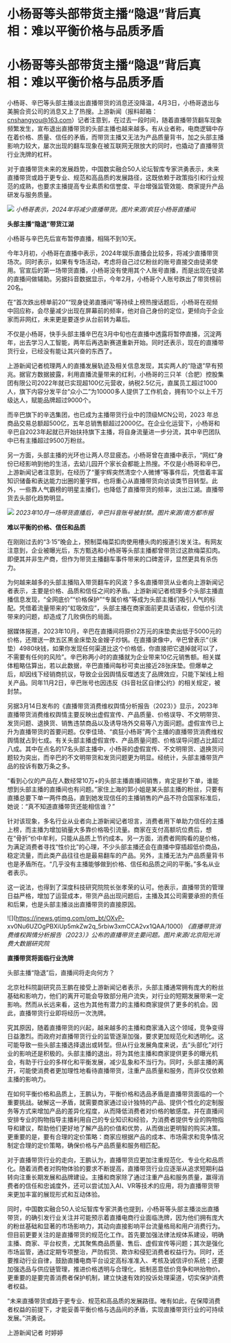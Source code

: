 # 小杨哥等头部带货主播“隐退”背后真相：难以平衡价格与品质矛盾

# 小杨哥等头部带货主播“隐退”背后真相：难以平衡价格与品质矛盾

小杨哥、辛巴等头部主播淡出直播带货的消息还没降温，4月3日，小杨哥退出与美腕合资公司的消息又上了热搜。上游新闻（报料邮箱：cnshangyou@163.com）记者注意到，在过去一段时间，随着直播带货翻车现象频繁发生，宣布退出直播带货的头部主播也越来越多。有从业者称，电商逻辑中存在着价格、质量、信任的矛盾，而带货主播又无法为产品质量背书，加之头部主播影响力较大，屡次出现的翻车现象在被互联网无限放大的同时，也撬动了直播带货行业洗牌的杠杆。

对于直播带货未来的发展趋势，中国数实融合50人论坛智库专家洪勇表示，未来直播带货或趋于更专业、规范和高品质的发展路径，这既依赖于政策指引和行业规范的成熟，也要求主播提高专业素质和信誉度、平台增强监管效能、商家提升产品研发与服务质量。

![](https://inews.gtimg.com/om_bt/OGsXK_xaTwA6qc8HkKZmnCDV8lM7Z84MQuBVZo6BAr0GgAA/1000)
_小杨哥表示，2024年将减少直播带货。图片来源/疯狂小杨哥直播间_

**头部主播“隐退”带货江湖**

小杨哥与辛巴先后宣布暂停直播，相隔不到10天。

今年3月初，小杨哥在直播中表示，2024年娱乐直播会比较多，将减少直播带货场次。同时表示，如果有专场活动，考虑将自己过亿粉丝的账号直接交由徒弟使用。官宣后的第一场带货直播，小杨哥没有使用其个人账号直播，而是出现在徒弟的直播间做辅助。另据抖音数据显示，今年2月，小杨哥个人账号跌出了带货榜前20名。

在“首次跌出榜单前20”“现身徒弟直播间”等持续上榜热搜话题后，小杨哥在视频中回应称，会尽量减少出现在屏幕前的频率，他对自己身份的定位，更倾向于企业家而非网红，未来更是要逐步从台前转为幕后。

不仅是小杨哥，快手头部主播辛巴在3月中旬也在直播中透露将暂停直播，沉淀两年，出去学习人工智能，两年后再选新赛道重新开始。同时还表示，现在的直播带货行业，已经没有能让其兴奋的东西了。

上游新闻记者梳理两人的直播发展轨迹及相关信息发现，其实两人的“隐退”早有预兆。据官方数据披露，利用直播流量带来的红利，小杨哥的三只羊（合肥）控股集团有限公司2022年就已实现超100亿元营收，纳税2.5亿元，直属员工超过1000人，旗下内容分发平台“众小二”为10000多人提供了工作机会，拥有10个以上千万级达人，赋能品牌超过9000个。

而辛巴旗下的辛选集团，也已成为主播带货行业中的顶级MCN公司，2023
年总商品交易总额超500亿，五年总销售额超过2000亿。在企业化运营下，小杨哥和辛巴自2023年起就已开始扶持旗下主播，将自身流量进一步分流，其中辛巴团队中已有主播超过9500万粉丝。

另一方面，头部主播的光环也让两人尽显疲态。小杨哥曾在直播中表示，“网红”身份已经影响到他的生活，去幼儿园开个家长会都能上热搜。不仅是小杨哥和辛巴，上游新闻记者注意到，在经历了“董宇辉突然清空个人微博”等事件后，凭借着丰富知识储备和表达能力出圈的董宇辉，也将重心从直播带货向访谈类节目转型。此外，一些靠人气霸榜的明星主播们，也降低了直播带货的频率，淡出江湖。直播带货去头部化趋势明显。

![](https://inews.gtimg.com/om_bt/OJwhmRdhu3N1MK2YYvwX8MH_xjTZ8Ygc_WzO5-aE8LvasAA/1000)
_2023年10月一场带货直播后，辛巴抖音账号被封禁。图片来源/南方都市报_

**难以平衡的价格、信任和品质**

在刚刚过去的“3·15”晚会上，预制菜梅菜扣肉使用槽头肉的报道引发关注。有网友注意到，企业被曝光后，东方甄选和小杨哥等头部主播都曾带货过这款梅菜扣肉。即便其并非生产商，但作为带货主播翻车事件带来的口碑差评，显然更具有杀伤力。

为何越来越多的头部主播陷入带货翻车的风波？多名直播带货从业者向上游新闻记者表示，主要是价格、品质和信任之间的矛盾。上游新闻记者梳理多个头部主播直播信息发现，“全网底价”“价格保护”“专属价格”等成为头部主播们吸引人气的标配。凭借着流量带来的“虹吸效应”，头部主播在商家面前更具话语权，但低价引流带来的问题，却造成了几败俱伤的局面。

据媒体报道，2023年10月，辛巴在直播间将原价2万元的床垫卖出低于5000元的价格，还赠送一款五区黑金床垫及金嫂子炒锅。在直播录像中，辛巴曾表示“（床垫）4980块钱，如果你发现任何渠道比这个价格低，你直接把它退掉就可以了，不需要有任何的风险”。辛巴称两小时的直播就为企业带来10亿元销售额。相关媒体粗略估算出，若以此数据，辛巴直播间每秒可卖出接近28张床垫。但爆单之后，却因线下经销商抗议，导致企业因舆情反噬透支了品牌效应，只能下架线上相关产品。同年11月2日，辛巴账号也因违反《抖音社区自律公约》的相关规定，被封禁。

另据3月14日发布的《直播带货消费维权舆情分析报告（2023）》显示，2023年直播带货消费维权舆情主要反映出虚假宣传、产品质量、价格误导、不文明带货、发货问题、退换货、销售违禁商品以及诱导场外交易等八方面问题。虚假宣传已上升为直播带货的首要问题。仅李佳琦、“疯狂小杨哥”两个主播的直播带货消费维权舆情就占到七成。有关头部主播虚假宣传、产品质量问题、价格误导问题占比超过八成。其中在点名的17名头部主播中，小杨哥的虚假宣传、不文明带货、退换货问题较为突出，而辛巴的不文明带货和发货问题更为明显。经统计，头部主播带货产品的投诉有数万条之多。

“看到心仪的产品在人数经常10万+的头部主播直播间销售，肯定是秒下单，谁能想到头部主播的直播间也有问题。”家住上海的郭小姐是某头部主播的粉丝，只要有直播总要下单一两件商品，直到她发现信任的主播销售的产品不符合国家标准后，她说：“真不知道直播带货还能相信谁？”

针对该现象，多名行业从业者向上游新闻记者坦言，消费者用下单助力信任的主播上榜，而主播为增加销量大多靠价格吸引流量。商家在支付高额坑位费后，想在“骨折”价中牟利，只能从品质上节约成本。另一方面，消费者网购看的是价格，为满足消费者寻找“性价比”的心理，不少头部主播还会在直播中穿插超低价商品，稳定流量，而此类产品往往也是最易翻车的产品。另外，主播无法为产品质量背书也是矛盾所在。“几乎没有主播能够做到价格、信任和品质之间的平衡。”多名从业者表示。

这一说法，也得到了深度科技研究院院长张孝荣的认可。他表示，直播带货的管理日益严格，增加了运营成本，带货产品出现问题后，主播及其公司需要承担的责任和后果，也是头部主播淡出直播带货的直接原因。

![](https://inews.gtimg.com/om_bt/OXvP-
xv0Nu6UZOgPBXiUp5mkZw2q_5rbiw3xmCCA2vx1QAA/1000)
_《直播带货消费维权舆情分析报告（2023）》公布的直播带货主要问题。图片来源/北京阳光消费大数据研究院_

**直播带货将面临行业洗牌**

头部主播“隐退”后，直播间将走向何方？

北京社科院副研究员王鹏在接受上游新闻记者表示，头部主播通常拥有庞大的粉丝基础和影响力，他们的离开可能会导致部分用户流失，对行业的短期发展带来一定影响。然而从长远来看，这也为其他有潜力的主播和商家提供了更多的机会。因此，直播带货行业即将经历一次洗牌。

究其原因，随着直播带货的兴起，越来越多的主播和商家涌入这个领域，竞争变得日益激烈。而政府对直播带货行业的监管逐渐加强，要求更加规范化和透明化。这可能导致一些头部主播选择退出或转型。但从行业发展角度来说，去“头部化”对行业的影响还是积极的。头部主播的退出，将为其他主播和商家提供更多的曝光机会，有助于行业的多样化和平衡发展，减少乱象和不当行为。同时，头部主播的离开，可能使消费者更加理性地看待直播带货，注重产品质量和服务，而非仅仅依赖主播的影响力。

在如何平衡价格和品质上，王鹏认为，平衡价格和选品矛盾是直播带货面临的一个重要挑战。破解这一矛盾，就需要商家通过设计独特的产品、提供个性化的定制服务等方式来增加产品的差异化程度，从而降低消费者对价格的敏感度。并在直播间安排专业的购物指导主播利用自己的专业知识和经验，为消费者提供专业的购物指导和建议，帮助他们更好地了解产品的价值和优势，从而做出更明智的购买决策。更重要的是，要有合理的定价策略：商家应根据产品的成本、市场需求和竞争情况制定合理的定价策略，确保价格与产品质量和服务相匹配。

对于直播带货行业的走向，王鹏认为，直播带货应更加注重规范化、专业化和品质化。随着消费者对购物体验的要求不断提高，直播带货行业应逐渐从追求短期利益转向注重长期发展和品牌建设。主播和商家除了通过注重产品和服务质量，赢得消费者的信任和忠诚度外，还可以尝试加入AI、VR等技术的应用，将为直播带货带来更加丰富的展现形式和互动体验。

同时，中国数实融合50人论坛智库专家洪勇也提到，小杨哥等头部主播淡出直播带货，的确引发行业关注并可能预示着直播电商行业面临洗牌，因为他们拥有庞大的粉丝基础和显著的市场影响力，其动向直接影响平台流量格局和用户消费行为。但目前更要关注的是直播带货的规范化工作。首先要加强法律法规体系建设，明确主播、商家、平台权责，尤其聚焦商品质量、售后、虚假宣传等问题；其次是强化市场监管，通过定期专项整治，严防假货、欺诈和侵犯消费者权益行为。同时，还要推动行业自律，鼓励直播电商平台设定高标准准入、考核及诚信评价系统；还要加强选品与供应链管理，推进价格透明与合理化，抵制恶意低价竞争和哄抬物价。更重要的是要完善消费者保护机制，建立快速有效的投诉处理渠道，切实保护消费者权益。

“未来直播带货或趋于更专业、规范和高品质的发展路径。唯有如此，在保障消费者权益的前提下，才能妥善平衡价格与选品间的矛盾，实现直播带货行业的可持续发展。”洪勇说。

上游新闻记者 时婷婷

